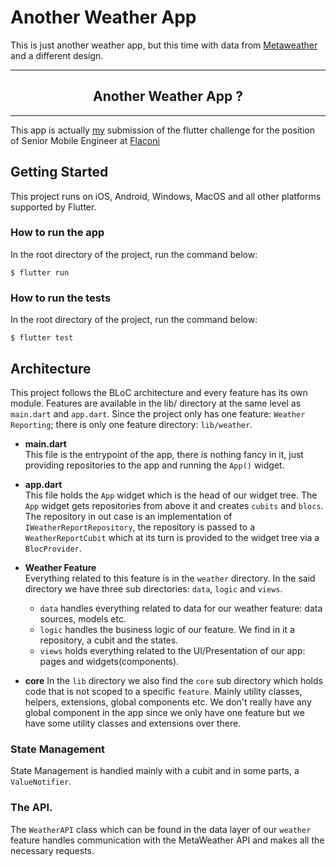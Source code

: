 # Another Weather App

This is just another weather app, but this time with data from [Metaweather](https://www.metaweather.com) and a different design.

---
<h2 align=center>Another Weather App ?</h2>

---
This app is actually [my](https:github.com/silverhairs) submission of the flutter challenge for the position of Senior Mobile Engineer at [Flaconi](https://flaconi.de)


## Getting Started

This project runs on iOS, Android, Windows, MacOS and all other platforms supported by Flutter.

### How to run the app
In the root directory of the project, run the command below:
```
$ flutter run
```

### How to run the tests
In the root directory of the project, run the command below:
```
$ flutter test
```

## Architecture
This project follows the BLoC architecture and every feature has its own module. Features are available in the lib/ directory at the same level as `main.dart` and `app.dart`. Since the project only has one feature: `Weather Reporting`; there is only one feature directory: `lib/weather`.

* **main.dart**  
This file is the entrypoint of the app, there is nothing fancy in it, just providing repositories to the app and running the `App()` widget.

* **app.dart**  
This file holds the `App` widget which is the head of our widget tree. The `App` widget gets repositories from above it and creates `cubits` and `blocs`. The repository in out case is an implementation of `IWeatherReportRepository`, the repository is passed to a `WeatherReportCubit` which at its turn is provided to the widget tree via a `BlocProvider`.

* **Weather Feature**  
Everything related to this feature is in the `weather` directory. In the said directory we have three sub directories: `data`, `logic` and `views`.
    - `data` handles everything related to data for our weather feature: data sources, models etc.
    - `logic` handles the business logic of our feature. We find in it a repository, a cubit and the states.
    - `views` holds everything related to the UI/Presentation of our app: pages and widgets(components).


* **core**  In the `lib` directory we also find the `core` sub directory which holds code that is not scoped to a specific `feature`. Mainly utility classes, helpers, extensions, global components etc. We don't really have any global component in the app since we only have one feature but we have some utility classes and extensions over there.

### State Management
State Management is handled mainly with a cubit and in some parts, a `ValueNotifier`.

### The API.
The `WeatherAPI` class which can be found in the data layer of our `weather` feature  handles communication with the MetaWeather API and makes all the necessary requests. 

